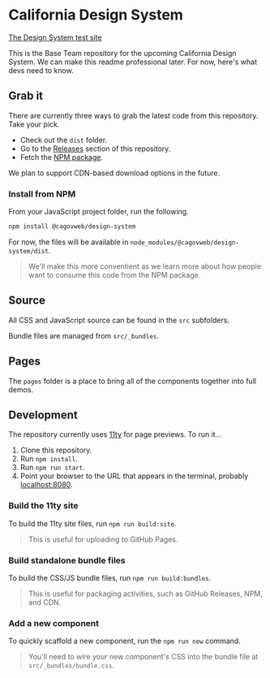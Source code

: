 # California Design System

[The Design System test site](https://office-of-digital-services.github.io/California-Design-System/)

This is the Base Team repository for the upcoming California Design System. We can make this readme professional later. For now, here's what devs need to know.

## Grab it

There are currently three ways to grab the latest code from this repository. Take your pick.

- Check out the `dist` folder.
- Go to the [Releases](https://github.com/Office-of-Digital-Services/California-Design-System/releases) section of this repository.
- Fetch the [NPM package](https://www.npmjs.com/package/@cagovweb/design-system).

We plan to support CDN-based download options in the future.

### Install from NPM

From your JavaScript project folder, run the following.

```bash
npm install @cagovweb/design-system
```

For now, the files will be available in `node_modules/@cagovweb/design-system/dist`. 

> We'll make this more conventient as we learn more about how people want to consume this code from the NPM package.

## Source

All CSS and JavaScript source can be found in the `src` subfolders.

Bundle files are managed from `src/_bundles`.

## Pages

The `pages` folder is a place to bring all of the components together into full demos.

## Development

The repository currently uses [11ty](https://11ty.dev) for page previews. To run it...

1. Clone this repository.
2. Run `npm install`.
3. Run `npm run start`.
4. Point your browser to the URL that appears in the terminal, probably [localhost:8080](http://localhost:8080).

### Build the 11ty site

To build the 11ty site files, run `npm run build:site`.

> This is useful for uploading to GitHub Pages.

### Build standalone bundle files

To build the CSS/JS bundle files, run `npm run build:bundles`.

> This is useful for packaging activities, such as GitHub Releases, NPM, and CDN.

### Add a new component

To quickly scaffold a new component, run the `npm run new` command.

> You'll need to wire your new component's CSS into the bundle file at `src/_bundles/bundle.css`.
